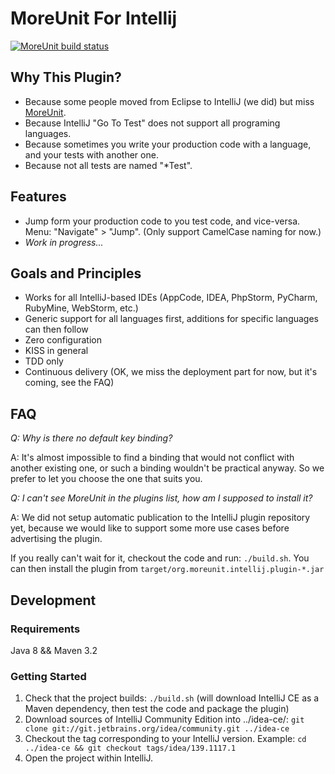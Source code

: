 # MoreUnit For Intellij

<a title="MoreUnit build on Travis CI" href="https://travis-ci.org/MoreUnit/org.moreunit.intellij.plugin"><img alt="MoreUnit build status" src="https://travis-ci.org/MoreUnit/org.moreunit.intellij.plugin.svg?branch=master" /></a>


## Why This Plugin?

- Because some people moved from Eclipse to IntelliJ (we did) but miss [MoreUnit](http://moreunit.sourceforge.net).
- Because IntelliJ "Go To Test" does not support all programing languages.
- Because sometimes you write your production code with a language, and your tests with another one.
- Because not all tests are named "*Test".


## Features

- Jump form your production code to you test code, and vice-versa. Menu: "Navigate" > "Jump".
(Only support CamelCase naming for now.)
- _Work in progress..._


## Goals and Principles

- Works for all IntelliJ-based IDEs (AppCode, IDEA, PhpStorm, PyCharm, RubyMine, WebStorm, etc.)
- Generic support for all languages first, additions for specific languages can then follow
- Zero configuration
- KISS in general
- TDD only
- Continuous delivery (OK, we miss the deployment part for now, but it's coming, see the FAQ)


## FAQ

_Q: Why is there no default key binding?_

A: It's almost impossible to find a binding that would not conflict with another existing one, or
such a binding wouldn't be practical anyway. So we prefer to let you choose the one that suits you.


_Q: I can't see MoreUnit in the plugins list, how am I supposed to install it?_

A: We did not setup automatic publication to the IntelliJ plugin repository yet, because we would
like to support some more use cases before advertising the plugin.

If you really can't wait for it, checkout the code and run: ```./build.sh```. You can then install
the plugin from ```target/org.moreunit.intellij.plugin-*.jar```


## Development
### Requirements

Java 8 && Maven 3.2

### Getting Started

1. Check that the project builds: `./build.sh` (will download IntelliJ CE as a Maven dependency, then test the code and package the plugin)
2. Download sources of IntelliJ Community Edition into ../idea-ce/: ```git clone git://git.jetbrains.org/idea/community.git ../idea-ce```
3. Checkout the tag corresponding to your IntelliJ version. Example: ```cd ../idea-ce && git checkout tags/idea/139.1117.1```
4. Open the project within IntelliJ.

